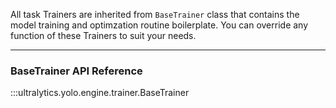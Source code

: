 All task Trainers are inherited from `BaseTrainer` class that contains the model training and optimzation routine
boilerplate. You can override any function of these Trainers to suit your needs.

---

### BaseTrainer API Reference

:::ultralytics.yolo.engine.trainer.BaseTrainer